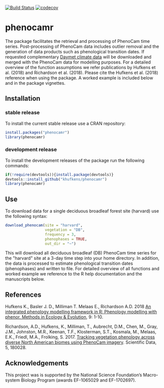 [![Build Status](https://travis-ci.org/khufkens/phenocamr.svg?branch=master)](https://travis-ci.org/khufkens/phenocamr)
[![codecov](https://codecov.io/gh/khufkens/phenocamr/branch/master/graph/badge.svg)](https://codecov.io/gh/khufkens/phenocamr)

# phenocamr

The package facilitates the retrieval and processing of PhenoCam time series. Post-processing of PhenoCam data includes outlier removal and the generation of data products such as phenological transition dates. If requested complementary [Daymet climate data](https://daymet.ornl.gov/) will be downloaded and merged with the PhenoCam data for modelling purposes. For a detailed overview of the function assumptions we refer publications by Hufkens et al. (2018) and Richardson et al. (2018). Please cite the Hufkens et al. (2018) reference when using the package. A worked example is included below and in the package vignettes.

## Installation

### stable release

To install the current stable release use a CRAN repository:

```R
install.packages("phenocamr")
library(phenocamr)
```

### development release

To install the development releases of the package run the following commands:

```R
if(!require(devtools)){install.package(devtools)}
devtools::install_github("khufkens/phenocamr")
library(phenocamr)
```

## Use

To download data for a single deciduous broadleaf forest site (harvard) use the following syntax:

```R
download_phenocam(site = "harvard",
                  vegetation = "DB",
                  frequency = 3,
                  phenophases = TRUE,
                  out_dir = "~")
```

This will download all deciduous broadleaf (DB) PhenoCam time series for the "harvard" site at a 3-day time step into your home directory. In addition, the data is processed to estimate phenological transition dates (phenophases) and written to file. For detailed overview of all functions and worked example we reference to the R help documentation and the manuscripts below.

## References

Hufkens K., Basler J. D., Milliman T. Melaas E., Richardson A.D. 2018 [An integrated phenology modelling framework in R: Phenology modelling with phenor. Methods in Ecology & Evolution](http://onlinelibrary.wiley.com/doi/10.1111/2041-210X.12970/full), 9: 1-10.

Richardson, A.D., Hufkens, K., Milliman, T., Aubrecht, D.M., Chen, M., Gray, J.M., Johnston, M.R., Keenan, T.F., Klosterman, S.T., Kosmala, M., Melaas, E.K., Friedl, M.A., Frolking, S. 2017. [Tracking vegetation phenology across diverse North American biomes using PhenoCam imagery](https://www.nature.com/articles/sdata201828). Scientific Data, 5, 180028.

## Acknowledgements

This project was is supported by the National Science Foundation’s Macro-system Biology Program (awards EF-1065029 and EF-1702697).
